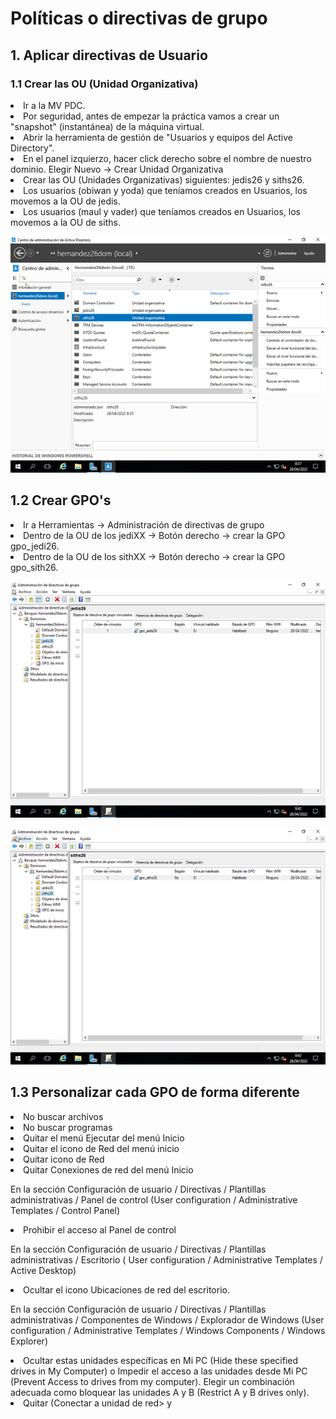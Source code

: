 <h1>Políticas o directivas de grupo </h1>
  <h2>1. Aplicar directivas de Usuario</h2>
    <h3>1.1 Crear las OU (Unidad Organizativa)</h3>
       <li>Ir a la MV PDC. </li>
       <li>Por seguridad, antes de empezar la práctica vamos a crear un "snapshot" (instantánea) de la máquina virtual. </li>
         <li>Abrir la herramienta de gestión de "Usuarios y equipos del Active Directory". </li>
           <li>En el panel izquierzo, hacer click derecho sobre el nombre de nuestro dominio. Elegir Nuevo -> Crear Unidad Organizativa </li>
      <li>      Crear las OU (Unidades Organizativas) siguientes: jedis26 y siths26. </li>
  <li>Los usuarios (obiwan y yoda) que teníamos creados en Usuarios, los movemos a la OU de jedis.</li>
  <li>Los usuarios (maul y vader) que teníamos creados en Usuarios, los movemos a la OU de siths.</li><p></p>
  
  ![Comprobaciones](https://github.com/AbyssC1/idp2122-alejandro/blob/main/Imagenes/T5%20P3/1%20Unidades%20Organizativa%20jedis%20y%20siths.png)
  
  <h2>1.2 Crear GPO's</h2>
  
<li>Ir a Herramientas -> Administración de directivas de grupo </li>
<li>Dentro de la OU de los jediXX -> Botón derecho -> crear la GPO gpo_jedi26. </li>
<li>Dentro de la OU de los sithXX -> Botón derecho -> crear la GPO gpo_sith26. </li><p></p>
  
![GPO_jedi26](https://github.com/AbyssC1/idp2122-alejandro/blob/main/Imagenes/T5%20P3/2%20Creacion%20de%20gpo_jedis.png)


![GPO_sith26](https://github.com/AbyssC1/idp2122-alejandro/blob/main/Imagenes/T5%20P3/3%20Creacion%20de%20gpo_siths.png)


<h2>1.3 Personalizar cada GPO de forma diferente</h2>

<li>No buscar archivos</li>
<li>No buscar programas</li>
<li>Quitar el menú Ejecutar del menú Inicio</li>
<li>Quitar el icono de Red del menú inicio</li>
<li>Quitar icono de Red</li>
<li>Quitar Conexiones de red del menú Inicio</li><p></p>

<p>En la sección Configuración de usuario / Directivas / Plantillas administrativas / Panel de control (User configuration / Administrative Templates / Control Panel)</p>
<li>Prohibir el acceso al Panel de control</li>
<p>En la sección Configuración de usuario / Directivas / Plantillas administrativas / Escritorio ( User configuration / Administrative Templates / Active Desktop)</p>
<li>Ocultar el icono Ubicaciones de red del escritorio.</li>
<p>En la sección Configuración de usuario / Directivas / Plantillas administrativas / Componentes de Windows / Explorador de Windows (User configuration / Administrative Templates / Windows Components / Windows Explorer)</p>
<li>Ocultar estas unidades específicas en Mi PC (Hide these specified drives in My Computer) o Impedir el acceso a las unidades desde Mi PC (Prevent Access to drives from my computer). Elegir un combinación adecuada como bloquear las unidades A y B (Restrict A y B drives only).</li>
<li>Quitar (Conectar a unidad de red> y <Desconectar de unidad de red)</li>
  
